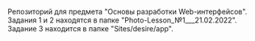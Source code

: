 Репозиторий для предмета "Основы разработки Web-интерфейсов".
Задания 1 и 2 находятся в папке "Photo-Lesson_№1___21.02.2022".
Задание 3 находится в папке "Sites/desire/app".

